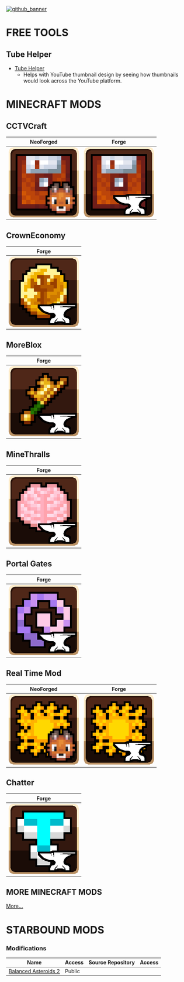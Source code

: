 [![github_banner](https://user-images.githubusercontent.com/47284617/196821530-75c52804-ca3c-4509-ae51-099b5aa9d1da.png)](https://github.com/northwesttrees-gaming)
# FREE TOOLS
## Tube Helper
- [Tube Helper](https://github.com/northwesttrees-gaming/Tube-Helper)
  - Helps with YouTube thumbnail design by seeing how thumbnails would look across the YouTube platform.

# MINECRAFT MODS
## CCTVCraft
| NeoForged | Forge |
| --- | --- |
| [![cctvcraft_logo](https://github.com/northwesttrees-gaming/.github/blob/main/mods/logos/cctvcraft_neoforged_logo_github.png)](https://github.com/northwesttrees-gaming/CCTVCraft-NeoForge) | [![cctvcraft_logo](https://github.com/northwesttrees-gaming/.github/blob/main/mods/logos/cctvcraft_minecraft_forge_logo_github.png)](https://github.com/northwesttrees-gaming/CCTV-Craft-Forge) | 

## CrownEconomy
| Forge |
| --- |
| [![myeconomy_logo](https://github.com/northwesttrees-gaming/.github/blob/main/mods/logos/myeconomy_minecraft_forge_logo_github.png)](https://github.com/northwesttrees-gaming/CrownEconomy) |

## MoreBlox
| Forge |
| --- |
| [![moreblox_logo](https://github.com/northwesttrees-gaming/.github/blob/main/mods/logos/moreblox_minecraft_forge_logo_github.png)](https://github.com/northwesttrees-gaming/MoreBlox) |

## MineThralls
| Forge |
| --- |
| [![minethralls_logo](https://github.com/northwesttrees-gaming/.github/blob/main/mods/logos/minethralls_minecraft_forge_logo_github.png)](https://github.com/northwesttrees-gaming/MineThralls) | 

## Portal Gates
| Forge |
| --- |
[![portalgates_logo](https://github.com/northwesttrees-gaming/.github/blob/main/mods/logos/portalgates_minecraft_forge_logo_github.png)](https://github.com/northwesttrees-gaming/PortalGates) |

## Real Time Mod
| NeoForged | Forge |
| --- | --- |
| [![realtimemod_logo](https://github.com/northwesttrees-gaming/.github/blob/main/mods/logos/realtimemod_neoforged_logo_github.png)](https://github.com/northwesttrees-gaming/RealTimeMod-Reborn) | [![realtimemod_logo](https://github.com/northwesttrees-gaming/.github/blob/main/mods/logos/realtimemod_minecraft_forge_logo_github.png)](https://github.com/northwesttrees-gaming/Real-Time-Mod) |

## Chatter
| Forge |
| --- |
| [![chatter_logo](https://github.com/northwesttrees-gaming/.github/blob/main/mods/logos/chatter_minecraft_forge_logo_github.png)](https://github.com/northwesttrees-gaming/Chatter) |

## MORE MINECRAFT MODS
[More...](https://github.com/northwesttrees-gaming/.github/blob/main/minecraft-mods.md)

# STARBOUND MODS
### Modifications
| Name | Access | Source Repository | Access |
| --- | --- | --- | --- |
| [Balanced Asteroids 2](https://github.com/northwesttrees-gaming/Balanced-Asteroids-2) | Public | | |


